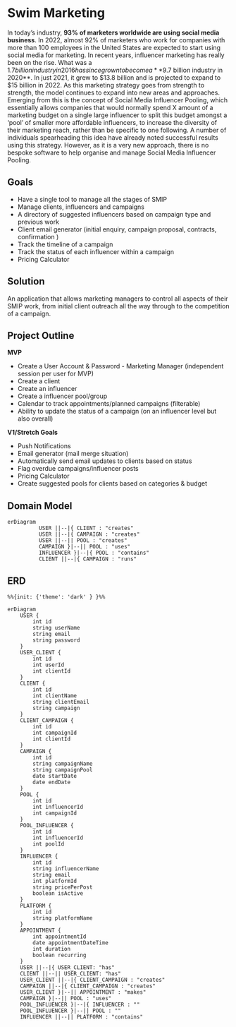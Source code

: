 # Swim Marketing

In today’s industry, **93% of marketers worldwide are using social media business**. In 2022, almost 92% of marketers who work for companies with more than 100 employees in the United States are expected to start using social media for marketing. In recent years, influencer marketing has really been on the rise. What was a $1.7 billion industry in 2016 has since grown to become a **$9.7 billion industry in 2020**. In just 2021, it grew to $13.8 billion and is projected to expand to $15 billion in 2022. As this marketing strategy goes from strength to strength, the model continues to expand into new areas and approaches. Emerging from this is the concept of Social Media Influencer Pooling, which essentially allows companies that would normally spend X amount of a marketing budget on a single large influencer to split this budget amongst a ‘pool’ of smaller more affordable influencers, to increase the diversity of their marketing reach, rather than be specific to one following. A number of individuals spearheading this idea have already noted successful results using this strategy. However, as it is a very new approach, there is no bespoke software to help organise and manage Social Media Influencer Pooling.


## Goals

 - Have a single tool to manage all the stages of SMIP
 - Manage clients, influencers and campaigns
 - A directory of suggested influencers based on campaign type and previous work
 - Client email generator (initial enquiry, campaign proposal, contracts, confirmation )
 - Track the timeline of a campaign
 - Track the status of each influencer within a campaign
 - Pricing Calculator

## Solution

An application that allows marketing managers to control all aspects of their SMIP work, from initial client outreach all the way through to the competition of a campaign.

## Project Outline

**MVP**

-   Create a User Account & Password - Marketing Manager (independent session per user for MVP)
-   Create a client
-   Create an influencer
-   Create a influencer pool/group
-   Calendar to track appointments/planned campaigns (filterable)
-   Ability to update the status of a campaign (on an influencer level but also overall)

**V1/Stretch Goals**

-   Push Notifications
-   Email generator (mail merge situation)
-   Automatically send email updates to clients based on status
-   Flag overdue campaigns/influencer posts
-   Pricing Calculator
-   Create suggested pools for clients based on categories & budget

## Domain Model

``` mermaid
erDiagram
          USER ||--|{ CLIENT : "creates"
          USER ||--|{ CAMPAIGN : "creates"
          USER ||--|| POOL : "creates"
          CAMPAIGN }|--|| POOL : "uses"
          INFLUENCER }|--|{ POOL : "contains"
          CLIENT ||--|{ CAMPAIGN : "runs"
```

## ERD 
``` mermaid
%%{init: {'theme': 'dark' } }%%

erDiagram
    USER {
        int id
        string userName
        string email
        string password
    }
    USER_CLIENT {
        int id
        int userId
        int clientId
    }
    CLIENT {
        int id
        int clientName
        string clientEmail
        string campaign
    }
    CLIENT_CAMPAIGN {
        int id
        int campaignId
        int clientId
    }
    CAMPAIGN {
        int id
        string campaignName
        string campaignPool
        date startDate
        date endDate
    }
    POOL {
        int id
        int influencerId
        int campaignId
    }
    POOL_INFLUENCER {
        int id
        int influencerId
        int poolId
    }
    INFLUENCER {
        int id
        string influencerName
        string email
        int platformId
        string pricePerPost
        boolean isActive
    }
    PLATFORM {
        int id
        string platformName
    }
    APPOINTMENT {
        int appointmentId
        date appointmentDateTime
        int duration
        boolean recurring
    }
    USER ||--|{ USER_CLIENT: "has"
    CLIENT ||--|| USER_CLIENT: "has"
    USER_CLIENT ||--|{ CLIENT_CAMPAIGN : "creates"
    CAMPAIGN ||--|{ CLIENT_CAMPAIGN : "creates"
    USER_CLIENT }|--|| APPOINTMENT : "makes"
    CAMPAIGN }|--|| POOL : "uses"
    POOL_INFLUENCER }|--|{ INFLUENCER : ""
    POOL_INFLUENCER }|--|| POOL : ""
    INFLUENCER ||--|| PLATFORM : "contains"

```
